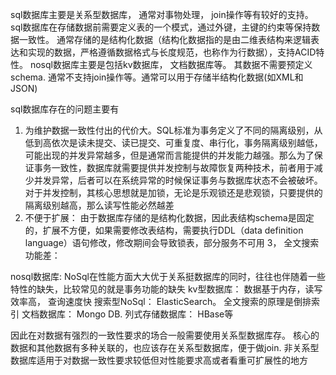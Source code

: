 sql数据库主要是关系型数据库， 通常对事物处理， join操作等有较好的支持。 sql数据库在存储数据前需要定义表的一个模式，通过外键，主键的约束等保持数据一致性。 通常存储的是结构化数据（结构化数据指的是由二维表结构来逻辑表达和实现的数据，严格遵循数据格式与长度规范，也称作为行数据），支持ACID特性。
nosql数据库主要是包括kv数据库， 文档数据库等。 其数据不需要预定义schema. 通常不支持join操作等。通常可以用于存储半结构化数据(如XML和JSON)

sql数据库存在的问题主要有
1. 为维护数据一致性付出的代价大。SQL标准为事务定义了不同的隔离级别，从低到高依次是读未提交、读已提交、可重复度、串行化，事务隔离级别越低，可能出现的并发异常越多，但是通常而言能提供的并发能力越强。那么为了保证事务一致性，数据库就需要提供并发控制与故障恢复两种技术，前者用于减少并发异常，后者可以在系统异常的时候保证事务与数据库状态不会被破坏。对于并发控制，其核心思想就是加锁，无论是乐观锁还是悲观锁，只要提供的隔离级别越高，那么读写性能必然越差
2. 不便于扩展： 由于数据库存储的是结构化数据，因此表结构schema是固定的，扩展不方便，如果需要修改表结构，需要执行DDL（data definition language）语句修改，修改期间会导致锁表，部分服务不可用
3， 全文搜索功能差： 

nosql数据库: NoSql在性能方面大大优于关系挺数据库的同时，往往也伴随着一些特性的缺失，比较常见的就是事务功能的缺失
kv型数据库： 数据基于内存，读写效率高， 查询速度快
搜索型NoSql： ElasticSearch。 全文搜索的原理是倒排索引
文档数据库： Mongo DB. 
列式存储数据库： HBase等

因此在对数据有强烈的一致性要求的场合一般需要使用关系型数据库存。  核心的数据和其他数据有多种关联的，也应该存在关系型数据库，便于做join. 
非关系型数据库适用于对数据一致性要求较低但对性能要求高或者看重可扩展性的地方